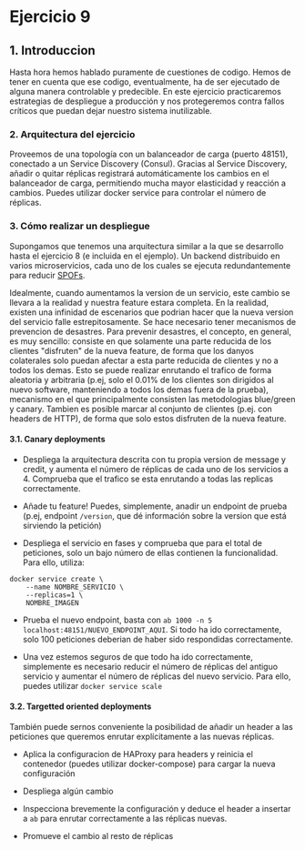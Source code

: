 # Ejercicio 9

## 1. Introduccion

Hasta hora hemos hablado puramente de cuestiones de codigo. Hemos de tener en cuenta que ese codigo, eventualmente, ha de ser ejecutado de alguna manera controlable y predecible.
En este ejercicio practicaremos estrategias de despliegue a producción y nos protegeremos contra fallos críticos que puedan dejar nuestro sistema inutilizable.

### 2. Arquitectura del ejercicio

Proveemos de una topología con un balanceador de carga (puerto 48151), conectado a un Service Discovery (Consul). Gracias al Service Discovery, añadir o quitar réplicas registrará automáticamente los cambios en el balanceador de carga, permitiendo mucha mayor elasticidad y reacción a cambios.
Puedes utilizar docker service para controlar el número de réplicas.

### 3. Cómo realizar un despliegue

Supongamos que tenemos una arquitectura similar a la que se desarrollo hasta el ejercicio 8 (e incluida en el ejemplo). Un backend distribuido en varios microservicios, cada uno de los cuales se ejecuta redundantemente para reducir [SPOFs](https://en.wikipedia.org/wiki/Single_point_of_failure).

Idealmente, cuando aumentamos la version de un servicio, este cambio se llevara a la realidad y nuestra feature estara completa. En la realidad, existen una infinidad de escenarios que podrian hacer que la nueva version del servicio falle estrepitosamente.
Se hace necesario tener mecanismos de prevencion de desastres.
Para prevenir desastres, el concepto, en general, es muy sencillo: consiste en que solamente una parte reducida de los clientes "disfruten" de la nueva feature, de forma que los danyos colaterales solo puedan afectar a esta parte reducida de clientes y no a todos los demas.
Esto se puede realizar enrutando el trafico de forma aleatoria y arbitraria (p.ej, solo el 0.01% de los clientes son dirigidos al nuevo software, manteniendo a todos los demas fuera de la prueba), mecanismo en el que principalmente consisten las metodologias blue/green y canary.
Tambien es posible marcar al conjunto de clientes (p.ej. con headers de HTTP), de forma que solo estos disfruten de la nueva feature.

#### 3.1. Canary deployments

- Despliega la arquitectura descrita con tu propia version de message y credit, y aumenta el número de réplicas de cada uno de los servicios a 4. Comprueba que el trafico se esta enrutando a todas las replicas correctamente.

- Añade tu feature! Puedes, simplemente, anadir un endpoint de prueba (p.ej, endpoint `/version`, que dé información sobre la version que está sirviendo la petición)

- Despliega el servicio en fases y comprueba que para el total de peticiones, solo un bajo número de ellas contienen la funcionalidad. Para ello, utiliza:
```
docker service create \
    --name NOMBRE_SERVICIO \
    --replicas=1 \
    NOMBRE_IMAGEN
```

- Prueba el nuevo endpoint, basta con `ab 1000 -n 5 localhost:48151/NUEVO_ENDPOINT_AQUI`. Si todo ha ido correctamente, solo 100 peticiones deberian de haber sido respondidas correctamente.

- Una vez estemos seguros de que todo ha ido correctamente, simplemente es necesario reducir el número de réplicas del antiguo servicio y aumentar el número de réplicas del nuevo servicio. Para ello, puedes utilizar `docker service scale`

#### 3.2. Targetted oriented deployments

También puede sernos conveniente la posibilidad de añadir un header a las peticiones que queremos enrutar explícitamente a las nuevas réplicas.

- Aplica la configuracion de HAProxy para headers y reinicia el contenedor (puedes utilizar docker-compose)  para cargar la nueva configuración

- Despliega algún cambio

- Inspecciona brevemente la configuración y deduce el header a insertar a `ab` para enrutar correctamente a las réplicas nuevas.

- Promueve el cambio al resto de réplicas
